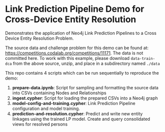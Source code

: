 # Link Prediction Pipeline Demo for Cross-Device Entity Resolution
Demonstrates the application of Neo4j Link Prediction Pipelines to a Cross Device 
Entity Resolution Problem.

The source data and challenge problem for this demo can be found at: 
https://competitions.codalab.org/competitions/11171. The data is not committed here.
To work with this example, please download `data-train-dca` from the above source, unzip,
and place in a subdirectory named `./data`

This repo contains 4 scripts which can be run sequentially to reproduce the demo:

1. __prepare-data.ipynb__: Script for sampling and formatting the source data into CSVs containing Nodes and Relationships
2. __ingest.cypher__: Script for loading the prepared CSVs into a Neo4j graph
3. __model-config-and-training.cypher__: Link Prediction Pipeline configuration and model training. 
4. __prediction-and-resolution.cypher__: Predict and write new entity linkages using the trained LP model. Create and query consolidated views for resolved persons